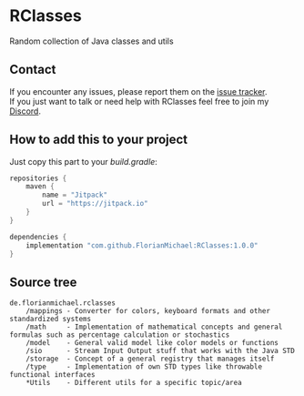 # RClasses
Random collection of Java classes and utils

## Contact
If you encounter any issues, please report them on the
[issue tracker](https://github.com/FlorianMichael/RClasses/issues).  
If you just want to talk or need help with RClasses feel free to join my
[Discord](https://discord.gg/BwWhCHUKDf).

## How to add this to your project
Just copy this part to your *build.gradle*:
```groovy
repositories {
    maven {
        name = "Jitpack"
        url = "https://jitpack.io"
    }
}

dependencies {
    implementation "com.github.FlorianMichael:RClasses:1.0.0"
}
```

## Source tree
```
de.florianmichael.rclasses
    /mappings - Converter for colors, keyboard formats and other standardized systems
    /math     - Implementation of mathematical concepts and general formulas such as percentage calculation or stochastics
    /model    - General valid model like color models or functions
    /sio      - Stream Input Output stuff that works with the Java STD
    /storage  - Concept of a general registry that manages itself
    /type     - Implementation of own STD types like throwable functional interfaces
    *Utils    - Different utils for a specific topic/area
```
